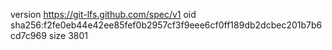 version https://git-lfs.github.com/spec/v1
oid sha256:f2fe0eb44e42ee85fef0b2957cf3f9eee6cf0ff189db2dcbec201b7b6cd7c969
size 3801
